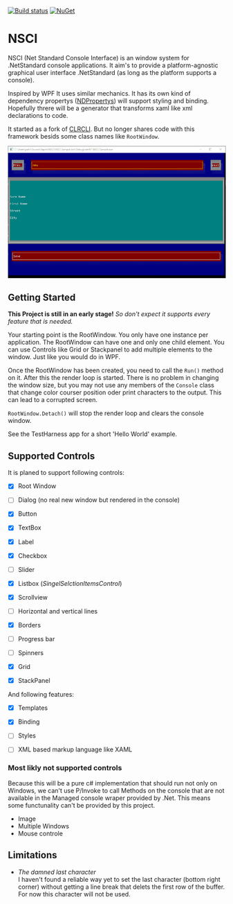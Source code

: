 [![Build status](https://ci.appveyor.com/api/projects/status/be6s6rcovqipawrv?svg=true)](https://ci.appveyor.com/project/LokiMidgard/nsci)
[![NuGet](https://img.shields.io/nuget/v/NSCI.svg?style=flat-square)](https://www.nuget.org/packages/NSCI/)

# NSCI
NSCI (Net Standard Console Interface) is an window system for .NetStandard console applications.
It aim's to provide a platform-agnostic graphical user interface .NetStandard (as long as the platform supports a console).

Inspired by WPF It uses similar mechanics. It has its own kind of dependency propertys ([NDPropertys](https://github.com/LokiMidgard/NDProperty)) will support styling and binding. Hopefully threre will be a generator that transforms xaml like xml declarations to code.

It started as a fork of [CLRCLI](https://github.com/PhonicUK/CLRCLI). But no longer shares code with this framework besids some class names like ```RootWindow```.

![screen reccord](Doku/Images/screen-reccord.gif)

## Getting Started

**This Project is still in an early stage!** _So don't expect it supports every feature that is needed._

Your starting point is the RootWindow. You only have one instance per 
application. The RootWindow can have one and only one child element. You can use Controls like Grid or Stackpanel to add multiple elements to the window. Just like you would do in WPF.

Once the RootWindow has been created, you need to call the ```Run()``` method on it. After this the render loop is started. There is no problem in changing the window size, but you may not use any members of the ```Console``` class that change color courser position oder print characters to the output. This can lead to a corrupted screen.


```RootWindow.Detach()``` will stop the render loop and clears the console window.

See the TestHarness app for a short 'Hello World' example.

## Supported Controls

It is planed to support following controls:

- [x] Root Window
- [ ] Dialog (no real new window but rendered in the console)
- [x] Button
- [x] TextBox
- [x] Label
- [x] Checkbox
- [ ] Slider
- [x] Listbox (*SingelSelctionItemsControl*)
- [x] Scrollview 
- [ ] Horizontal and vertical lines
- [x] Borders
- [ ] Progress bar
- [ ] Spinners
- [x] Grid
- [x] StackPanel


And following features:

- [x] Templates
- [x] Binding
- [ ] Styles
- [ ] XML based markup language like XAML


### Most likly not supported controls
Because this will be a pure c# implementation that should run not only on Windows, we can't use P/Invoke to call Methods on the console that are not available in the Managed console wraper provided by .Net. This means some functunality can't be provided by this project.
- Image
- Multiple Windows
- Mouse controle

## Limitations

- *The damned last character*  
  I haven't found a reliable way yet to set the last character (bottom right corner) without getting a line
  break that delets the first row of the buffer. For now this character will not be used.

